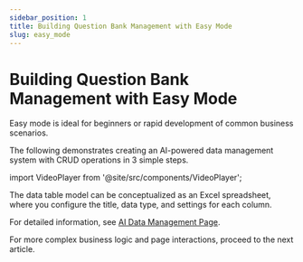 ```yaml
---
sidebar_position: 1
title: Building Question Bank Management with Easy Mode
slug: easy_mode
---
```


# Building Question Bank Management with Easy Mode

Easy mode is ideal for beginners or rapid development of common business scenarios.

The following demonstrates creating an AI-powered data management system with CRUD operations in 3 simple steps.

import VideoPlayer from '@site/src/components/VideoPlayer';

<VideoPlayer relatePath="/docs/tutorial/easy_questions.mp4" />

The data table model can be conceptualized as an Excel spreadsheet, where you configure the title, data type, and settings for each column.

For detailed information, see [AI Data Management Page](../../devguide/shell-and-page/ai-data-management-page).

For more complex business logic and page interactions, proceed to the next article.
